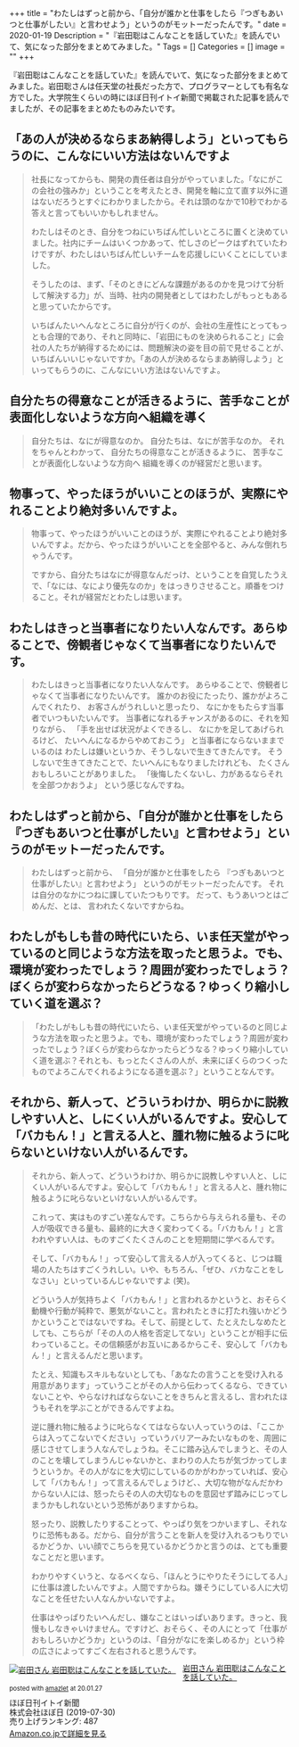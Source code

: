 +++
title = "わたしはずっと前から、「自分が誰かと仕事をしたら『つぎもあいつと仕事がしたい』と言わせよう」というのがモットーだったんです。"
date = 2020-01-19
Description = "『岩田聡はこんなことを話していた』を読んでいて、気になった部分をまとめてみました。"
Tags = []
Categories = []
image = ""
+++

『岩田聡はこんなことを話していた』を読んでいて、気になった部分をまとめてみました。岩田聡さんは任天堂の社長だった方で、プログラマーとしても有名な方でした。大学院生くらいの時にほぼ日刊イトイ新聞で掲載された記事を読んでましたが、その記事をまとめたものみたいです。

## 「あの人が決めるならまあ納得しよう」といってもらうのに、こんなにいい方法はないんですよ


> 社長になってからも、開発の責任者は自分がやっていました。「なにがこの会社の強みか」ということを考えたとき、開発を軸に立て直す以外に道はないだろうとすぐにわかりましたから。それは頭のなかで10秒でわかる答えと言ってもいいかもしれません。
> 
> わたしはそのとき、自分をつねにいちばん忙しいところに置くと決めていました。社内にチームはいくつかあって、忙しさのピークはずれていたわけですが、わたしはいちばん忙しいチームを応援しにいくことにしていました。
> 
> そうしたのは、まず、「そのときにどんな課題があるのかを見つけて分析して解決する力」が、当時、社内の開発者としてはわたしがもっともあると思っていたからです。
> 
> いちばんたいへんなところに自分が行くのが、会社の生産性にとってもっとも合理的であり、それと同時に、「岩田にものを決められること」に会社の人たちが納得するためには、問題解決の姿を目の前で見せることが、いちばんいいじゃないですか。「あの人が決めるならまあ納得しよう」といってもらうのに、こんなにいい方法はないんですよ。

## 自分たちの得意なことが活きるように、苦手なことが表面化しないような方向へ組織を導く

> 自分たちは、なにが得意なのか。
> 自分たちは、なにが苦手なのか。
> それをちゃんとわかって、
> 自分たちの得意なことが活きるように、
> 苦手なことが表面化しないような方向へ
> 組織を導くのが経営だと思います。

## 物事って、やったほうがいいことのほうが、実際にやれることより絶対多いんですよ。

> 物事って、やったほうがいいことのほうが、実際にやれることより絶対多いんですよ。だから、やったほうがいいことを全部やると、みんな倒れちゃうんです。
> 
> ですから、自分たちはなにが得意なんだっけ、ということを自覚したうえで、「なには、なにより優先なのか」をはっきりさせること。順番をつけること。それが経営だとわたしは思います。

## わたしはきっと当事者になりたい人なんです。あらゆることで、傍観者じゃなくて当事者になりたいんです。 

> わたしはきっと当事者になりたい人なんです。
> あらゆることで、傍観者じゃなくて当事者になりたいんです。
> 誰かのお役にたったり、誰かがよろこんでくれたり、
> お客さんがうれしいと思ったり、
> なにかをもたらす当事者でいつもいたいんです。
> 当事者になれるチャンスがあるのに、それを知りながら、
> 「手を出せば状況がよくできるし、
>     なにかを足してあげられるけど、
>     たいへんになるからやめておこう」
> と当事者にならないままでいるのは
> わたしは嫌いというか、そうしないで生きてきたんです。
> そうしないで生きてきたことで、たいへんにもなりましたけれども、
> たくさんおもしろいことがありました。
> 「後悔したくないし、力があるならそれを全部つかおうよ」
> という感じなんですね。

## わたしはずっと前から、「自分が誰かと仕事をしたら『つぎもあいつと仕事がしたい』と言わせよう」というのがモットーだったんです。 

> わたしはずっと前から、
> 「自分が誰かと仕事をしたら
>     『つぎもあいつと仕事がしたい』と言わせよう」
> というのがモットーだったんです。
> それは自分のなかにつねに課していたつもりです。
> だって、もうあいつとはごめんだ、とは、
> 言われたくないですからね。

## わたしがもしも昔の時代にいたら、いま任天堂がやっているのと同じような方法を取ったと思うよ。でも、環境が変わったでしょう？周囲が変わったでしょう？ぼくらが変わらなかったらどうなる？ゆっくり縮小していく道を選ぶ？

> 「わたしがもしも昔の時代にいたら、いま任天堂がやっているのと同じような方法を取ったと思うよ。でも、環境が変わったでしょう？周囲が変わったでしょう？ぼくらが変わらなかったらどうなる？ゆっくり縮小していく道を選ぶ？それとも、もっとたくさんの人が、未来にぼくらのつくったものでよろこんでくれるようになる道を選ぶ？」ということなんです。

## それから、新人って、どういうわけか、明らかに説教しやすい人と、しにくい人がいるんですよ。安心して「バカもん！」と言える人と、腫れ物に触るように叱らないといけない人がいるんです。 

> それから、新人って、どういうわけか、明らかに説教しやすい人と、しにくい人がいるんですよ。安心して「バカもん！」と言える人と、腫れ物に触るように叱らないといけない人がいるんです。
> 
> これって、実はものすごい差なんです。こちらから与えられる量も、その人が吸収できる量も、最終的に大きく変わってくる。「バカもん！」と言われやすい人は、ものすごくたくさんのことを短期間に学べるんです。
> 
> そして、「バカもん！」って安心して言える人が入ってくると、じつは職場の人たちはすごくうれしい。いや、もちろん、「ぜひ、バカなことをしなさい」といっているんじゃないですよ (笑)。
> 
> どういう人が気持ちよく「バカもん！」と言われるかというと、おそらく動機や行動が純粋で、悪気がないこと。言われたときに打たれ強いかどうかということではないですね。そして、前提として、たとえたしなめたとしても、こちらが「その人の人格を否定してない」ということが相手に伝わっていること。その信頼感がお互いにあるからこそ、安心して「バカもん！」と言えるんだと思います。
> 
> たとえ、知識もスキルもないとしても、「あなたの言うことを受け入れる用意があります」っていうことがその人から伝わってくるなら、できていないことや、やらなければならないことをきちんと言えるし、言われたほうもそれを学ぶことができるんですよね。
> 
> 逆に腫れ物に触るように叱らなくてはならない人っていうのは、「ここからは入ってこないでください」っていうバリアーみたいなものを、周囲に感じさせてしまう人なんでしょうね。そこに踏み込んでしまうと、その人のことを壊してしまうんじゃないかと、まわりの人たちが気づかってしまうというか。その人がなにを大切にしているのかがわかっていれば、安心して「バカもん！」って言えるんでしょうけど、、大切な物がなんだかわからない人には、怒ったらその人の大切なものを意図せず踏みにじってしまうかもしれないという恐怖がありますからね。
> 
> 怒ったり、説教したりすることって、やっぱり気をつかいますし、それなりに恐怖もある。だから、自分が言うことを新人を受け入れるつもりでいるかどうか、いい顔でこちらを見ているかどうかと言うのは、とても重要なことだと思います。
> 
> わかりやすくいうと、なるべくなら、「ほんとうにやりたそうにしてる人」に仕事は渡したいんですよ。人間ですからね。嫌そうにしている人に大切なことを任せたい人なんかいないですよ。
> 
> 仕事はやっぱりたいへんだし、嫌なことはいっぱいあります。きっと、我慢もしなきゃいけません。ですけど、おそらく、その人にとって「仕事がおもしろいかどうか」というのは、「自分がなにを楽しめるか」という枠の広さによってすごく左右されると思うんです。

<div class="amazlet-box" style="margin-bottom:0px;"><div class="amazlet-image" style="float:left;margin:0px 12px 1px 0px;"><a href="http://www.amazon.co.jp/exec/obidos/ASIN/4865014225/simsnes-22/ref=nosim/" name="amazletlink" target="_blank"><img src="https://images-fe.ssl-images-amazon.com/images/I/41LtYAXOQDL._SL160_.jpg" alt="岩田さん 岩田聡はこんなことを話していた。" style="border: none;" /></a></div><div class="amazlet-info" style="line-height:120%; margin-bottom: 10px"><div class="amazlet-name" style="margin-bottom:10px;line-height:120%"><a href="http://www.amazon.co.jp/exec/obidos/ASIN/4865014225/simsnes-22/ref=nosim/" name="amazletlink" target="_blank">岩田さん 岩田聡はこんなことを話していた。</a><div class="amazlet-powered-date" style="font-size:80%;margin-top:5px;line-height:120%">posted with <a href="http://www.amazlet.com/" title="amazlet" target="_blank">amazlet</a> at 20.01.27</div></div><div class="amazlet-detail">ほぼ日刊イトイ新聞 <br />株式会社ほぼ日 (2019-07-30)<br />売り上げランキング: 487<br /></div><div class="amazlet-sub-info" style="float: left;"><div class="amazlet-link" style="margin-top: 5px"><a href="http://www.amazon.co.jp/exec/obidos/ASIN/4865014225/simsnes-22/ref=nosim/" name="amazletlink" target="_blank">Amazon.co.jpで詳細を見る</a></div></div></div><div class="amazlet-footer" style="clear: left"></div></div>
